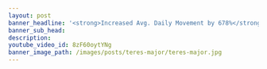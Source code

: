 ```yaml
---
layout: post
banner_headline: '<strong>Increased Avg. Daily Movement by 678%</strong>'
banner_sub_head:
description: 
youtube_video_id: 8zF60oytYNg
banner_image_path: /images/posts/teres-major/teres-major.jpg
---
```


